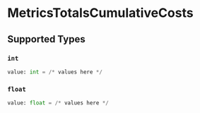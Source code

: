# MetricsTotalsCumulativeCosts


## Supported Types

### `int`

```python
value: int = /* values here */
```

### `float`

```python
value: float = /* values here */
```

